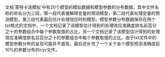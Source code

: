 文档‘蒙特卡洛模拟’中有20个模型的模拟数据和模型参数的分布数据，其中文件名称的命名分为三段，第一段代表被解释变量的预测模型，第二段代表处理变量的预测模型，第三段代表最后估计处理效应时的模型。模型参数分布数据保存在两个txt格式的文档中，一个文档记录了该模型估计得到的处理效应准确度排名前百分之十的参数组合中每个参数取值的占比，另一个文档记录了该模型估计得到的处理效应准确度排名后百分之十的参数组合中每个参数取值的占比。由于txt文件中的模型参数分布的呈现可能并不直观，最后还补充了一个关于各个模型预测准确度前10%的参数分布的csv文件。
